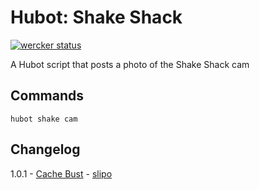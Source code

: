 # Hubot: Shake Shack

[![wercker status](https://app.wercker.com/status/70587e68c412e9de76f25266e0896a65 "wercker status")](https://app.wercker.com/project/bykey/70587e68c412e9de76f25266e0896a65)

A Hubot script that posts a photo of the Shake Shack cam

## Commands

```
hubot shake cam
```

## Changelog
1.0.1 - [Cache Bust](https://github.com/DoSomething/hubot-shakeshack/pull/1) - [slipo](https://github.com/slipo)
